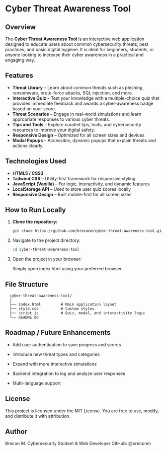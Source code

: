 # Cyber Threat Awareness Tool

## Overview

The **Cyber Threat Awareness Tool** is an interactive web application designed to educate users about common cybersecurity threats, best practices, and basic digital hygiene. It is ideal for beginners, students, or anyone looking to increase their cyber awareness in a practical and engaging way.

## Features

- **Threat Library** – Learn about common threats such as phishing, ransomware, brute-force attacks, SQL injection, and more.
- **Interactive Quiz** – Test your knowledge with a multiple-choice quiz that provides immediate feedback and awards a cyber-awareness badge based on your score.
- **Threat Scenarios** – Engage in real-world simulations and learn appropriate responses to various cyber threats.
- **Tips and Tools** – Explore curated tips, tools, and cybersecurity resources to improve your digital safety.
- **Responsive Design** – Optimized for all screen sizes and devices.
- **Modal Popups** – Accessible, dynamic popups that explain threats and actions clearly.

## Technologies Used

- **HTML5 / CSS3**
- **Tailwind CSS** – Utility-first framework for responsive styling
- **JavaScript (Vanilla)** – For logic, interactivity, and dynamic features
- **LocalStorage API** – Used to store user quiz scores locally
- **Responsive Design** – Built mobile-first for all screen sizes

## How to Run Locally

1. **Clone the repository:**

      ```bash
      git clone https://github.com/breconm/cyber-threat-awareness-tool.git
      
2. Navigate to the project directory:

      ```bash
      cd cyber-threat-awareness-tool

3. Open the project in your browser:

      Simply open index.html using your preferred browser.

## File Structure

      cyber-threat-awareness-tool/
      │
      ├── index.html         # Main application layout
      ├── style.css          # Custom styles
      ├── script.js          # Quiz, modal, and interactivity logic
      └── README.md
      
## Roadmap / Future Enhancements

- Add user authentication to save progress and scores

- Introduce new threat types and categories

- Expand with more interactive simulations

- Backend integration to log and analyze user responses

- Multi-language support

## License

This project is licensed under the MIT License. You are free to use, modify, and distribute it with attribution.

## Author

Brecon M.
Cybersecurity Student & Web Developer
GitHub: @breconm









   

   

